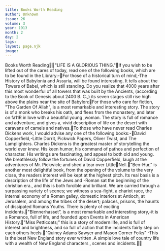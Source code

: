 ```yaml
---
title: Books Worth Reading
author: Unknown
issue: 26
volume: 3
year: 1913
month: 2
day: 2
tags:
layout: page.njk
image:
---
```

Books Worth Reading"LIFE IS A GLORIOUS THING."If you wish to be lifted out of the cares of today, read one of the following books, which are to be found in the Library:-For those of a historical turn of mind,-The History of Babylonia and Assyria, will be found interesting. It tells about the Towers of Babel, which is still standing. Do you realize that 4000 years after this most wonderful of all towers that was built by the Ancients, (according to the Book of Genesis about 2400 B. C.,) its seven stages still rise high above the plains near the site of Babylon:For those who care for fiction, "The Garden Of Allah", is a most remarkable and interesting story. The story is of a monk who breaks his oath, and flees from the monastery, and later on fa11R in love with a beautiful young ,woman. The story is full of romance and adventure, and gives a, vivid description of life on the desert with caravans of camels and natives.To those who have never read Charles Dickens work, I would advise any one of the following books:-David Copperfield,-Little Dorrit, Pickwick Papers, Oliver Twist, and The Lamplighters. Charles Dickens is the greatest master of storytelling the world ever knew. His keen humor, his command of pathos and perfection of character. His writings are fascinating, and appeal to both old and young. We breathlessly follow the fortunes of David Copperfield, laugh at the adventures of Mr. Pickwick; and shed a tear over LittleNell."Ben-Hur," is another most delightful book, from the opening of the volume to the very close, the readers interest will be kept at the highest pitch. Its real basis is a description of the life of the Jews and -Roman sat the beginning of the christian era., and this is both forcible and brilliant. We are carried through a surpassing variety of scenes; we witness a sea-fight, a chariot race, the internal economy of a Roman galley, domestic interiors at Antioch, at Jerusalem, and among the tribes of the desert; palaces, prisons, the haunts of dissipated Romans Youths. There is plenty of exciting incidents."Blennerhasset”, is a most remarkable and interesting story,-it is a Romance, full of life, and founded upon Events in American History."Miss Petticoats;” this is a story of modern life, and is full of interest and brightness, and so full of action that the incidents fairly step on each others heels."Quincy Adams Sawyer and Mason Corner Folks" -This is the best New England story ever written .A simple love tale of country life with a wealth of New England characters , scenes and incidents.
